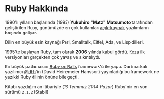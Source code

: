 # Ruby Hakkında

1990'lı yılların başlarında (1995) **Yukuhiro "Matz" Matsumoto** tarafından geliştirilen Ruby, günümüzde en çok kullanılan [açık-kaynak](https://github.com/ruby/ruby) yazılımların başında geliyor.

Dilin en büyük esin kaynağı Perl, Smalltalk, Eiffel, Ada, ve Lisp dilleri.

1995'te başlayan Ruby, tam olarak **2006** yılında kabul gördü. Keza ilk versiyonları gerçekten çok yavaş ve sıkıntılıydı.

En büyük patlamasını [Ruby on Rails](http://rubyonrails.org/) framework'ü ile yaptı. Danimarkalı yazılımcı [@dhh](http://twitter.com/dhh)'in (David Heinemeier Hansson) yayınladığı bu framework ne yazıkki Ruby dilinin önüne bile geçti.

Kitabı yazdığım an itibariyle (_13 Temmuz 2014, Pazar_) Ruby'nin en son sürümü `2.1.2` (Stabil)
